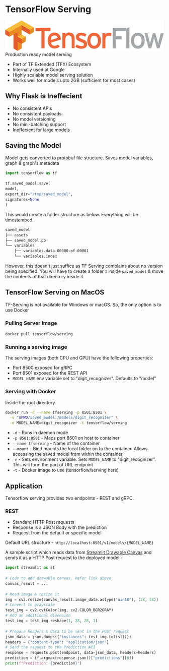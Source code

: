 # TensorFlow Serving
![Tensorflow](resources/tensorflow.png)
Production ready model serving
* Part of TF Extended (TFX) Ecosystem
* Internally used at Google
* Highly scalable model serving solution
* Works well for models upto 2GB (sufficient for most cases)

## Why Flask is Ineffecient
* No consistent APIs
* No consistent payloads
* No model versioning
* No mini-batching support
* Ineffecient for large models

## Saving the Model
Model gets converted to protobuf file structure. Saves model variables, graph & graph's metadata

```python
import tensorflow as tf

tf.saved_model.save(
model,
export_dir="/tmp/saved_model",
signatures=None
)
```
This would create a folder structure as below. Everything will be timestamped.
```bash
saved_model
├── assets
├── saved_model.pb
└── variables
    ├── variables.data-00000-of-00001
    └── variables.index
```
However, this doesn't just suffice as TF Serving complains about no version being specified. You will have to create a folder `1` inside `saved_model` & move the contents of that directory inside it.

## TensorFlow Serving on MacOS
TF-Serving is not available for Windows or macOS. So, the only option is to use Docker
### Pulling Server Image
```bash
docker pull tensorflow/serving
```

### Running a serving image
The serving images (both CPU and GPU) have the following properties:

* Port 8500 exposed for gRPC
* Port 8501 exposed for the REST API
* `MODEL_NAME` env variable set to "digit_recognizer". Defaults to "model"

### Serving with Docker
Inside the root directory.
```bash
docker run -d --name tfserving -p 8501:8501 \
  -v "$PWD/saved_model:/models/digit_recognizer" \
  -e MODEL_NAME=digit_recognizer -t tensorflow/serving
```
* `-d` - Runs in daemon mode
* `-p 8501:8501` - Maps port 8501 on host to container
* `--name tfserving`  - Name of the container
* `--mount` - Bind mounts the local folder on to the container. Allows accessing the saved model from within the container
* `-e` - Sets environment variable. Sets `MODEL_NAME` to "digit_recognizer". This will form the part of URL endpoint
* `-t` - Docker image to use (tensorflow/serving here)

## Application
Tensorflow serving provides two endpoints - REST and gRPC.
### REST
* Standard HTTP Post requests
* Response is a JSON Body with the prediction
* Request from the default or specific model

Default URL structure - `http://localhost:8501/v1/models/{MODEL_NAME}`

A sample script which reads data from [Streamlit Drawable Canvas](https://github.com/andfanilo/streamlit-drawable-canvas) and sends it as a HTTP Post request to the deployed model -

```python
import streamlit as st

# Code to add drawable canvas. Refer link above
canvas_result = ...

# Read image & resize it
img = cv2.resize(canvas_result.image_data.astype("uint8"), (28, 28))
# Convert to grayscale
test_img = cv2.cvtColor(img, cv2.COLOR_BGR2GRAY)
# Add an additional dimension
test_img = test_img.reshape(1, 28, 28, 1)

# Prepare headers & data to be sent in the POST request
json_data = json.dumps({"instances": test_img.tolist()})
headers = {"content-type": "application/json"}
# Send the request to the Prediction API
response = requests.post(endpoint, data=json_data, headers=headers)
prediction = tf.argmax(response.json()["predictions"][0])
print(f"Prediction: {prediction}")
```